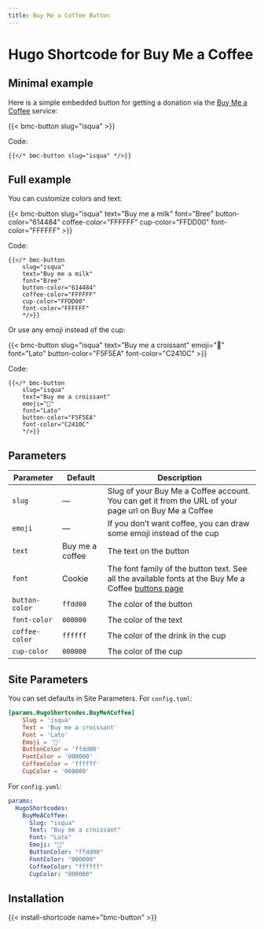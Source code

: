 ```yaml
---
title: Buy Me a Coffee Button
---
```


# Hugo Shortcode for Buy Me a Coffee

## Minimal example

Here is a simple embedded button for getting a donation via the [Buy Me a Coffee](https://www.buymeacoffee.com) service:

{{< bmc-button slug="isqua" >}}

Code:

```
{{</* bmc-button slug="isqua" */>}}
```

## Full example

You can customize colors and text:

{{< bmc-button
    slug="isqua"
    text="Buy me a milk"
    font="Bree"
    button-color="614484"
    coffee-color="FFFFFF"
    cup-color="FFDD00"
    font-color="FFFFFF"
    >}}

Code:

```
{{</* bmc-button
    slug="isqua"
    text="Buy me a milk"
    font="Bree"
    button-color="614484"
    coffee-color="FFFFFF"
    cup-color="FFDD00"
    font-color="FFFFFF"
    */>}}
```

Or use any emoji instead of the cup:

{{< bmc-button
    slug="isqua"
    text="Buy me a croissant"
    emoji="🥐"
    font="Lato"
    button-color="F5F5EA"
    font-color="C2410C"
    >}}

Code:

```
{{</* bmc-button
    slug="isqua"
    text="Buy me a croissant"
    emoji="🥐"
    font="Lato"
    button-color="F5F5EA"
    font-color="C2410C"
    */>}}
```

## Parameters

| Parameter      | Default  | Description |
| -------------- | -------- | ----------- |
| `slug`         | —        | Slug of your Buy Me a Coffee account. You can get it from the URL of your page url on Buy Me a Coffee |
| `emoji`        | —        | If you don’t want coffee, you can draw some emoji instead of the cup |
| `text`         | Buy me a coffee | The text on the button |
| `font`         | Cookie   | The font family of the button text. See all the available fonts at the Buy Me a Coffee [buttons page](https://www.buymeacoffee.com/button-and-graphics) |
| `button-color` | `ffdd00` | The color of the button |
| `font-color`   | `000000` | The color of the text |
| `coffee-color` | `ffffff` | The color of the drink in the cup |
| `cup-color`    | `000000` | The color of the cup |

## Site Parameters

You can set defaults in Site Parameters. For `config.toml`:

```toml
[params.HugoShortcodes.BuyMeACoffee]
    Slug = 'isqua'
    Text = 'Buy me a croissant'
    Font = 'Lato'
    Emoji = '🥐'
    ButtonColor = 'ffdd00'
    FontColor = '000000'
    CoffeeColor = 'ffffff'
    CupColor = '000000'
```

For `config.yaml`:

```yaml
params:
  HugoShortcodes:
    BuyMeACoffee:
      Slug: "isqua"
      Text: "Buy me a croissant"
      Font: "Lato"
      Emoji: "🥐"
      ButtonColor: "ffdd00"
      FontColor: "000000"
      CoffeeColor: "ffffff"
      CupColor: "000000"
```

## Installation

{{< install-shortcode name="bmc-button" >}}
